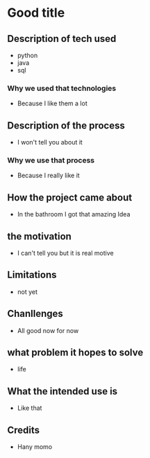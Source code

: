 # Good title

## Description of tech used
- python
- java
- sql
### Why we used that technologies
- Because I like them a lot

## Description of the process 
- I won't tell you about it
### Why we use that process
- Because I really like it

## How the project came about
- In the bathroom I got that amazing Idea

## the motivation
- I can't tell you but it is real motive

## Limitations
- not yet

## Chanllenges
- All good now for now

## what problem it hopes to solve
- life

## What the intended use is
- Like that

## Credits
- Hany momo
